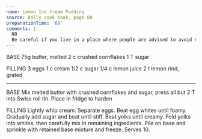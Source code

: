 ```yaml
---
name: Lemon Ice Cream Pudding
source: Rally cook book, page 88
preparationTime: '60'
comments: |-
  NB
  Be careful if you live in a place where people are advised to avoid eating raw eggs.
---
```


BASE
75g butter, melted
2 c crushed cornflakes
1 T sugar

FILLING
3 eggs
1 c cream
1/2 c sugar
1/4 c lemon juice
2 t lemon rind, grated

---

BASE
Mix melted butter with crushed cornflakes and sugar, press all but 2 T into Swiss roll tin.  Place in fridge to harden

FILLING
Lightly whip cream.  Separate eggs.  Beat egg whites until foamy.  Gradually add sugar and beat until stiff.  Beat yolks until creamy. Fold yolks into whites, then carefully mix in remaining ingredients.  Pile on base and sprinkle with retained base mixture and freeze.  Serves 10.

